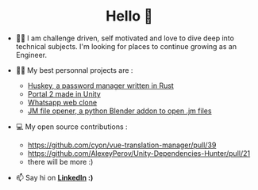 <h1 align="center">Hello 👋</h1>

- 👨‍💻 I am challenge driven, self motivated and love to dive deep into technical subjects. I'm looking for places to continue growing as an Engineer.

- 👨‍💻 My best personnal projects are :
   - [Huskey, a password manager written in Rust](https://github.com/Theo-Fourniez/huskey/)
   - [Portal 2 made in Unity](https://www.youtube.com/watch?v=AnaACWZnJ4g)
   - [Whatsapp web clone](https://github.com/Theo-Fourniez/websocket-chat-app-frontend)
   - [JM file opener, a python Blender addon to open .jm files](https://www.youtube.com/watch?v=Cut9Yoxsb8Y)
   
- 💻 My open source contributions :
   - https://github.com/cyon/vue-translation-manager/pull/39
   - https://github.com/AlexeyPerov/Unity-Dependencies-Hunter/pull/21
   - there will be more :) 
   
- 📫 Say hi on **[LinkedIn](https://www.linkedin.com/in/theo-fourniez/) :)**
